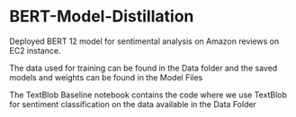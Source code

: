 # BERT-Model-Distillation

Deployed BERT 12 model for sentimental analysis on Amazon reviews on EC2 instance.

The data used for training can be found in the Data folder and the saved models and weights can be found in the Model Files

The TextBlob Baseline notebook contains the code where we use TextBlob for sentiment classification on the data available in the Data Folder
